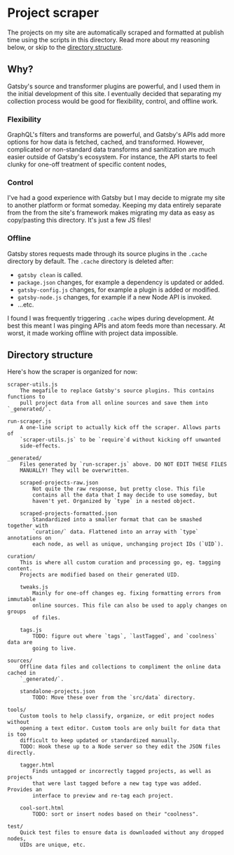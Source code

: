 # Project scraper

The projects on my site are automatically scraped and formatted at publish time
using the scripts in this directory. Read more about my reasoning below, or
skip to the [directory structure](#structure).

## Why?

Gatsby's source and transformer plugins are powerful, and I used them in the
initial development of this site. I eventually decided that separating my
collection process would be good for flexibility, control, and offline work.

### Flexibility

GraphQL's filters and transforms are powerful, and Gatsby's APIs add more
options for how data is fetched, cached, and transformed. However, complicated
or non-standard data transforms and sanitization are much easier outside of
Gatsby's ecosystem. For instance, the API starts to feel clunky for one-off
treatment of specific content nodes,

### Control

I've had a good experience with Gatsby but I may decide to migrate my site to
another platform or format someday. Keeping my data entirely separate from the
from the site's framework makes migrating my data as easy as copy/pasting this
directory. It's just a few JS files!

### Offline

Gatsby stores requests made through its source plugins in the `.cache`
directory by default. The `.cache` directory is deleted after:

-   `gatsby clean` is called.
-   `package.json` changes, for example a dependency is updated or added.
-   `gatsby-config.js` changes, for example a plugin is added or modified.
-   `gatsby-node.js` changes, for example if a new Node API is invoked.
-   …etc.

I found I was frequently triggering `.cache` wipes during development. At best
this meant I was pinging APIs and atom feeds more than necessary. At worst, it
made working offline with project data impossible.

## Directory structure

Here's how the scraper is organized for now:

```
scraper-utils.js
	The megafile to replace Gatsby's source plugins. This contains functions to
	pull project data from all online sources and save them into `_generated/`.

run-scraper.js
	A one-line script to actually kick off the scraper. Allows parts of
	`scraper-utils.js` to be `require`d without kicking off unwanted
	side-effects.

_generated/
	Files generated by `run-scraper.js` above. DO NOT EDIT THESE FILES
	MANUALLY! They will be overwritten.

	scraped-projects-raw.json
		Not quite the raw response, but pretty close. This file
		contains all the data that I may decide to use someday, but
		haven't yet. Organized by `type` in a nested object.

    scraped-projects-formatted.json
		Standardized into a smaller format that can be smashed together with
		`curation/` data. Flattened into an array with `type` annotations on
		each node, as well as unique, unchanging project IDs (`UID`).

curation/
	This is where all custom curation and processing go, eg. tagging content.
	Projects are modified based on their generated UID.

	tweaks.js
		Mainly for one-off changes eg. fixing formatting errors from immutable
		online sources. This file can also be used to apply changes on groups
		of files.

	tags.js
		TODO: figure out where `tags`, `lastTagged`, and `coolness` data are
		going to live.

sources/
	Offline data files and collections to compliment the online data cached in
	`_generated/`.

	standalone-projects.json
		TODO: Move these over from the `src/data` directory.

tools/
	Custom tools to help classify, organize, or edit project nodes without
	opening a text editor. Custom tools are only built for data that is too
	difficult to keep updated or standardized manually.
	TODO: Hook these up to a Node server so they edit the JSON files directly.

	tagger.html
		Finds untagged or incorrectly tagged projects, as well as projects
		that were last tagged before a new tag type was added. Provides an
		interface to preview and re-tag each project.

	cool-sort.html
		TODO: sort or insert nodes based on their "coolness".

test/
	Quick test files to ensure data is downloaded without any dropped nodes,
	UIDs are unique, etc.
```

